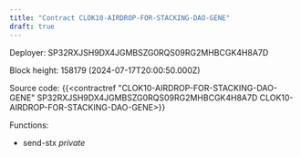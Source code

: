 ```yaml
---
title: "Contract CLOK10-AIRDROP-FOR-STACKING-DAO-GENE"
draft: true
---
```

Deployer: SP32RXJSH9DX4JGMBSZG0RQS09RG2MHBCGK4H8A7D


 



Block height: 158179 (2024-07-17T20:00:50.000Z)

Source code: {{<contractref "CLOK10-AIRDROP-FOR-STACKING-DAO-GENE" SP32RXJSH9DX4JGMBSZG0RQS09RG2MHBCGK4H8A7D CLOK10-AIRDROP-FOR-STACKING-DAO-GENE>}}

Functions:

* send-stx _private_
